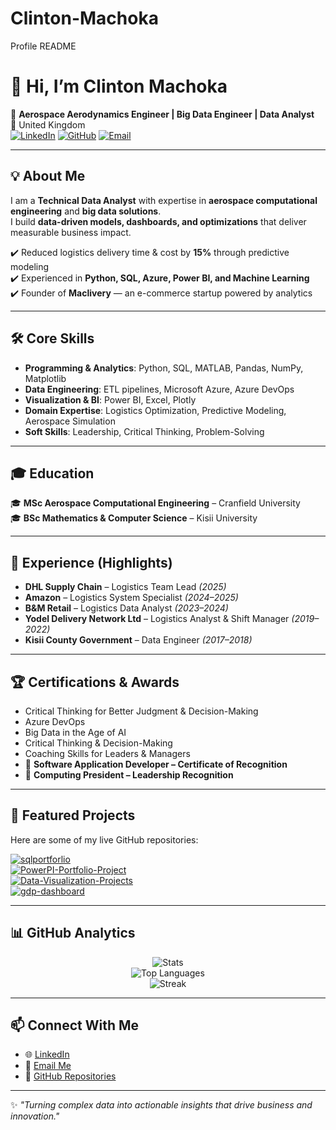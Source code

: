 # Clinton-Machoka
Profile README

# 👋 Hi, I’m Clinton Machoka

🚀 **Aerospace Aerodynamics Engineer | Big Data Engineer | Data Analyst**  
📍 United Kingdom  
[![LinkedIn](https://img.shields.io/badge/LinkedIn-Connect-blue?logo=linkedin)](https://www.linkedin.com/in/machokaclinton) 
[![GitHub](https://img.shields.io/badge/GitHub-EngineerMachoka-black?logo=github)](https://github.com/EngineerMachoka) 
[![Email](https://img.shields.io/badge/Email-Contact-red?logo=gmail)](mailto:ogoromachokaclinton@gmail.com)  

---

## 💡 About Me

I am a **Technical Data Analyst** with expertise in **aerospace computational engineering** and **big data solutions**.  
I build **data-driven models, dashboards, and optimizations** that deliver measurable business impact.  

✔️ Reduced logistics delivery time & cost by **15%** through predictive modeling  
✔️ Experienced in **Python, SQL, Azure, Power BI, and Machine Learning**  
✔️ Founder of **Maclivery** — an e-commerce startup powered by analytics  

---

## 🛠️ Core Skills

- **Programming & Analytics**: Python, SQL, MATLAB, Pandas, NumPy, Matplotlib  
- **Data Engineering**: ETL pipelines, Microsoft Azure, Azure DevOps  
- **Visualization & BI**: Power BI, Excel, Plotly  
- **Domain Expertise**: Logistics Optimization, Predictive Modeling, Aerospace Simulation  
- **Soft Skills**: Leadership, Critical Thinking, Problem-Solving  

---

## 🎓 Education

🎓 **MSc Aerospace Computational Engineering** – Cranfield University  
🎓 **BSc Mathematics & Computer Science** – Kisii University  

---

## 💼 Experience (Highlights)

- **DHL Supply Chain** – Logistics Team Lead *(2025)*  
- **Amazon** – Logistics System Specialist *(2024–2025)*  
- **B&M Retail** – Logistics Data Analyst *(2023–2024)*  
- **Yodel Delivery Network Ltd** – Logistics Analyst & Shift Manager *(2019–2022)*  
- **Kisii County Government** – Data Engineer *(2017–2018)*  

---

## 🏆 Certifications & Awards

- Critical Thinking for Better Judgment & Decision-Making
- Azure DevOps  
- Big Data in the Age of AI  
- Critical Thinking & Decision-Making  
- Coaching Skills for Leaders & Managers
- 🏅 **Software Application Developer – Certificate of Recognition**  
- 🏅 **Computing President – Leadership Recognition**  

---

## 📂 Featured Projects

Here are some of my live GitHub repositories:

[![sqlportforlio](https://github-readme-stats.vercel.app/api/pin/?username=EngineerMachoka&repo=sqlportforlio&theme=transparent)](https://github.com/EngineerMachoka/sqlportforlio)  
[![PowerPI-Portfolio-Project](https://github-readme-stats.vercel.app/api/pin/?username=EngineerMachoka&repo=PowerPI-Portfolio-Project&theme=transparent)](https://github.com/EngineerMachoka/PowerPI-Portfolio-Project)  
[![Data-Visualization-Projects](https://github-readme-stats.vercel.app/api/pin/?username=EngineerMachoka&repo=Data-Visualization-Projects&theme=transparent)](https://github.com/EngineerMachoka/Data-Visualization-Projects)  
[![gdp-dashboard](https://github-readme-stats.vercel.app/api/pin/?username=EngineerMachoka&repo=gdp-dashboard&theme=transparent)](https://github.com/EngineerMachoka/gdp-dashboard)  

---

## 📊 GitHub Analytics

<div align="center">

![Stats](https://github-readme-stats.vercel.app/api?username=EngineerMachoka&show_icons=true&theme=transparent)  
![Top Languages](https://github-readme-stats.vercel.app/api/top-langs/?username=EngineerMachoka&layout=compact&theme=transparent)  
![Streak](https://github-readme-streak-stats.herokuapp.com/?user=EngineerMachoka&theme=transparent)  

</div>

---

## 📫 Connect With Me

- 🌐 [LinkedIn](https://www.linkedin.com/in/machokaclinton)  
- 📧 [Email Me](mailto:ogoromachokaclinton@gmail.com)  
- 📂 [GitHub Repositories](https://github.com/EngineerMachoka)  

---

✨ *"Turning complex data into actionable insights that drive business and innovation."*  
